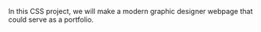 In this CSS project, we will make a modern graphic designer webpage that could serve as a portfolio.
